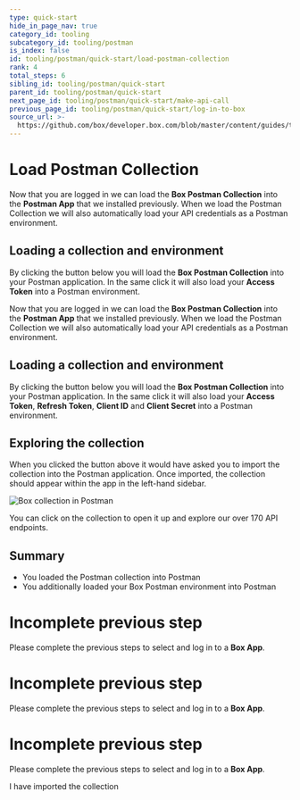 ```yaml
---
type: quick-start
hide_in_page_nav: true
category_id: tooling
subcategory_id: tooling/postman
is_index: false
id: tooling/postman/quick-start/load-postman-collection
rank: 4
total_steps: 6
sibling_id: tooling/postman/quick-start
parent_id: tooling/postman/quick-start
next_page_id: tooling/postman/quick-start/make-api-call
previous_page_id: tooling/postman/quick-start/log-in-to-box
source_url: >-
  https://github.com/box/developer.box.com/blob/master/content/guides/tooling/postman/quick-start/4-load-postman-collection.md
---
```


<!-- alex disable postman-postwoman -->

# Load Postman Collection

<LoggedIn>

Now that you are logged in we can load the **Box Postman Collection** into the
**Postman App** that we installed previously. When we load the Postman
Collection we will also automatically load your API credentials as a Postman
environment.

## Loading a collection and environment

By clicking the button below you will load the **Box Postman
Collection** into your Postman application. In the same click it will also
load your **Access Token** into a Postman environment.

<Trigger option='postman_collection_downloaded' value='true'>

<Postman id='87493998b8bbe053a8f9' >

</Postman>

</Trigger>

</LoggedIn>

<LoggedIn id='postman_credentials'>

Now that you are logged in we can load the **Box Postman Collection** into the
**Postman App** that we installed previously. When we load the Postman
Collection we will also automatically load your API credentials as a Postman
environment.

## Loading a collection and environment

By clicking the button below you will load the **Box Postman
Collection** into your Postman application. In the same click it will also
load your **Access Token**, **Refresh Token**, **Client ID** and **Client
Secret** into a Postman environment.

<Trigger option='postman_collection_downloaded' value='true'>

<Postman id='87493998b8bbe053a8f9' env='postman_credentials' >

</Postman>

</Trigger>

</LoggedIn>

<Choice option='postman_collection_downloaded' value='true' color='none'>

## Exploring the collection

When you clicked the button above it would have asked you to import the
collection into the Postman application. Once imported, the collection should
appear within the app in the left-hand sidebar.

<ImageFrame border center shadow width='600'>

![Box collection in Postman](./collection-in-postman.png)

</ImageFrame>

You can click on the collection to open it up and explore our over 170 API
endpoints.

## Summary

* You loaded the Postman collection into Postman
* You additionally loaded your Box Postman environment into Postman

</Choice>

<Choice option='postman.app_type' value='use_box' color='none'>

<LoggedIn reverse>

<Message danger>

# Incomplete previous step

Please complete the previous steps to select and log in to a **Box App**.

</Message>

</LoggedIn>

</Choice>

<Choice option='postman.app_type' value='use_own' color='none'>

<LoggedIn id='postman_credentials' reverse>

<Message danger>

# Incomplete previous step

Please complete the previous steps to select and log in to a **Box App**.

</Message>

</LoggedIn>

</Choice>

<Choice option='postman.app_type' unset color='none'>

<LoggedIn id='postman_credentials' reverse>

<Message danger>

# Incomplete previous step

Please complete the previous steps to select and log in to a **Box App**.

</Message>

</LoggedIn>

</Choice>

<Observe option='postman_collection_downloaded' value='true'>

<Next>

I have imported the collection

</Next>

</Observe>
